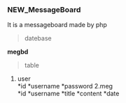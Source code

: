 ### NEW_MessageBoard
It is a messageboard made by php 

> datebase

**megbd**

> table
 
 
 1. user  
 *id    *username   *password
 2.meg  
 *id    *username    *title    *content   *date

